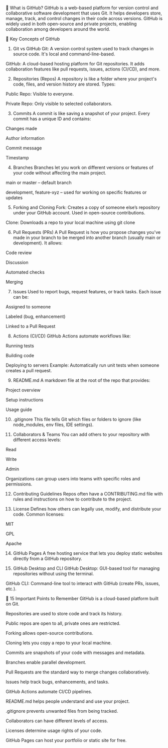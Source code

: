 
🔷 What is GitHub?
GitHub is a web-based platform for version control and collaborative software development that uses Git. It helps developers store, manage, track, and control changes in their code across versions. GitHub is widely used in both open-source and private projects, enabling collaboration among developers around the world.

🔧 Key Concepts of GitHub
1. Git vs GitHub
Git: A version control system used to track changes in source code. It's local and command-line-based.

GitHub: A cloud-based hosting platform for Git repositories. It adds collaboration features like pull requests, issues, actions (CI/CD), and more.

2. Repositories (Repos)
A repository is like a folder where your project's code, files, and version history are stored.
Types:

Public Repo: Visible to everyone.

Private Repo: Only visible to selected collaborators.

3. Commits
A commit is like saving a snapshot of your project. Every commit has a unique ID and contains:

Changes made

Author information

Commit message

Timestamp

4. Branches
Branches let you work on different versions or features of your code without affecting the main project.

main or master – default branch

development, feature-xyz – used for working on specific features or updates

5. Forking and Cloning
Fork: Creates a copy of someone else’s repository under your GitHub account. Used in open-source contributions.

Clone: Downloads a repo to your local machine using git clone <repo-url>

6. Pull Requests (PRs)
A Pull Request is how you propose changes you've made in your branch to be merged into another branch (usually main or development).
It allows:

Code review

Discussion

Automated checks

Merging

7. Issues
Used to report bugs, request features, or track tasks. Each issue can be:

Assigned to someone

Labeled (bug, enhancement)

Linked to a Pull Request

8. Actions (CI/CD)
GitHub Actions automate workflows like:

Running tests

Building code

Deploying to servers
Example: Automatically run unit tests when someone creates a pull request.

9. README.md
A markdown file at the root of the repo that provides:

Project overview

Setup instructions

Usage guide

10. .gitignore
This file tells Git which files or folders to ignore (like node_modules, env files, IDE settings).

11. Collaborators & Teams
You can add others to your repository with different access levels:

Read

Write

Admin

Organizations can group users into teams with specific roles and permissions.

12. Contributing Guidelines
Repos often have a CONTRIBUTING.md file with rules and instructions on how to contribute to the project.

13. License
Defines how others can legally use, modify, and distribute your code. Common licenses:

MIT

GPL

Apache

14. GitHub Pages
A free hosting service that lets you deploy static websites directly from a GitHub repository.

15. GitHub Desktop and CLI
GitHub Desktop: GUI-based tool for managing repositories without using the terminal.

GitHub CLI: Command-line tool to interact with GitHub (create PRs, issues, etc.).

🌟 15 Important Points to Remember
GitHub is a cloud-based platform built on Git.

Repositories are used to store code and track its history.

Public repos are open to all, private ones are restricted.

Forking allows open-source contributions.

Cloning lets you copy a repo to your local machine.

Commits are snapshots of your code with messages and metadata.

Branches enable parallel development.

Pull Requests are the standard way to merge changes collaboratively.

Issues help track bugs, enhancements, and tasks.

GitHub Actions automate CI/CD pipelines.

README.md helps people understand and use your project.

.gitignore prevents unwanted files from being tracked.

Collaborators can have different levels of access.

Licenses determine usage rights of your code.

GitHub Pages can host your portfolio or static site for free.